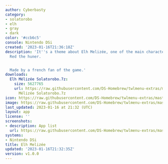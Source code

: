 ```yaml
---
author: Cyberbasty
category:
- solatorobo
- elh
- gray
- dark
color: '#ccb6c5'
console: Nintendo DSi
created: '2023-01-16T21:36:18Z'
description: 'It''s a theme about Elh Melizée, one of the main characters of Solatorobo
  Red the huner.


  Made by a french fan of the game.'
downloads:
  Elh Mélizée Solatorobo.7z:
    size: 5627765
    url: https://raw.githubusercontent.com/DS-Homebrew/twlmenu-extras/master/_nds/TWiLightMenu/dsimenu/themes/Elh
      Mélizée Solatorobo.7z
icon: https://raw.githubusercontent.com/DS-Homebrew/twlmenu-extras/master/_nds/TWiLightMenu/dsimenu/themes/meta/Elh%20M%C3%A9liz%C3%A9e%20Solatorobo/icon.png
image: https://raw.githubusercontent.com/DS-Homebrew/twlmenu-extras/master/_nds/TWiLightMenu/dsimenu/themes/meta/Elh%20M%C3%A9liz%C3%A9e%20Solatorobo/icon.png
last_updated: 2023-01-16 at 21:32 (UTC)
layout: app
license: ''
screenshots:
- description: App list
  url: https://raw.githubusercontent.com/DS-Homebrew/twlmenu-extras/master/_nds/TWiLightMenu/dsimenu/themes/meta/Elh%20M%C3%A9liz%C3%A9e%20Solatorobo/screenshots/app-list.png
systems:
- Nintendo DSi
title: Elh Melizée
updated: '2023-01-16T21:32:35Z'
version: v1.0.0
---
```

